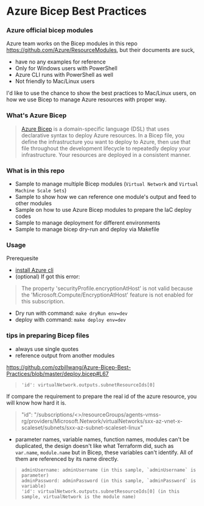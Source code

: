 # Azure Bicep Best Practices

### Azure official bicep modules

Azure team works on the Bicep modules in this repo https://github.com/Azure/ResourceModules, but their documents are suck, 

* have no any examples for reference
* Only for Windows users with PowerShell
* Azure CLI runs with PowerShell as well
* Not friendly to Mac/Linux users 

I'd like to use the chance to show the best practices to Mac/Linux users, on how we use Bicep to manage Azure resources with proper way.

### What's Azure Bicep

>[Azure Bicep](https://docs.microsoft.com/en-us/azure/azure-resource-manager/bicep/overview?tabs=bicep) is a domain-specific language (DSL) that uses declarative syntax to deploy Azure resources. In a Bicep file, you define the infrastructure you want to deploy to Azure, then use that file throughout the development lifecycle to repeatedly deploy your infrastructure. Your resources are deployed in a consistent manner.

### What is in this repo

* Sample to manage multiple Bicep modules (`Virtual Network` and `Virtual Machine Scale Sets`)
* Sample to show how we can reference one module's output and feed to other modules
* Sample on how to use Azure Bicep modules to prepare the IaC deploy codes
* Sample to manage deployment for different environments
* Sample to manage bicep dry-run and deploy via Makefile

### Usage

Prerequesite

* [install Azure cli](https://docs.microsoft.com/en-us/cli/azure/install-azure-cli)
* (optional) If got this error:

>The property 'securityProfile.encryptionAtHost' is not valid because the 'Microsoft.Compute/EncryptionAtHost' feature is not enabled for this subscription.

* Dry run with command: `make dryRun env=dev`
* deploy with command: `make deploy env=dev`

### tips in preparing Bicep files

* always use single quotes
* reference output from another modules 

https://github.com/ozbillwang/Azure-Bicep-Best-Practices/blob/master/deploy.bicep#L67

>     'id': virtualNetwork.outputs.subnetResourceIds[0]

If compare the requirement to prepare the real id of the azure resource, you will know how hard it is. 

>    "id": "/subscriptions/<<subscriptionId>>/resourceGroups/agents-vmss-rg/providers/Microsoft.Network/virtualNetworks/sxx-az-vnet-x-scaleset/subnets/sxx-az-subnet-scaleset-linux" 
* parameter names, variable names, function names, modules can't be duplicated, the design doesn't like what Terraform did, such as `var.name`, `module.name` but in Bicep, these variables can't identify. All of them are referenced by its name directly. 

>     adminUsername: adminUsername (in this sample, `adminUsername` is parameter)
>     adminPassword: adminPassword (in this sample, `adminPassword` is variable)
>     'id': virtualNetwork.outputs.subnetResourceIds[0] (in this sample, virtualNetwork is the module name)
